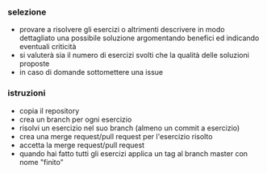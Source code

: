 ### selezione
- provare a risolvere gli esercizi o altrimenti descrivere in modo dettagliato una possibile soluzione argomentando benefici ed indicando eventuali criticità
- si valuterà sia il numero di esercizi svolti che la qualità delle soluzioni proposte
- in caso di domande sottomettere una issue

### istruzioni
- copia il repository
- crea un branch per ogni esercizio
- risolvi un esercizio nel suo branch (almeno un commit a esercizio)
- crea una merge request/pull request per l'esercizio risolto
- accetta la merge request/pull request
- quando hai fatto tutti gli esercizi applica un tag al branch master con nome "finito"

